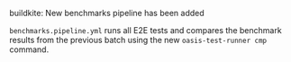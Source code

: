 buildkite: New benchmarks pipeline has been added

`benchmarks.pipeline.yml` runs all E2E tests and compares the benchmark
results from the previous batch using the new `oasis-test-runner cmp` command.
